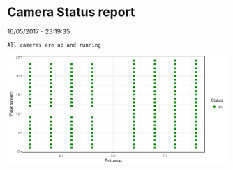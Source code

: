 Camera Status report
================
16/05/2017 - 23:19:35

    All cameras are up and running

![](camreport_files/figure-markdown_github/unnamed-chunk-2-1.png)
